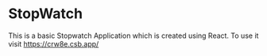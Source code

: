# StopWatch
This is a basic Stopwatch Application which is created using React.
To use it visit https://crw8e.csb.app/
